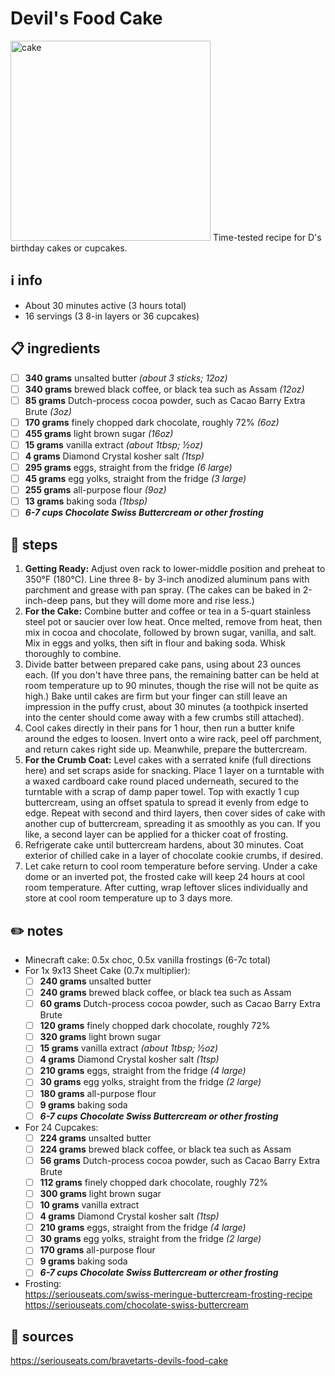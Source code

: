 # Devil's Food Cake  
<img src="https://www.seriouseats.com/thmb/qZuvtPIhoss2AnOzQbmg2NCM-uw=/1500x1125/filters:fill(auto,1)/__opt__aboutcom__coeus__resources__content_migration__serious_eats__seriouseats.com__2018__01__20180131-devils-food-cake-vicky-wasik-22-a4b4dd3ad00747df9a4b2e5b1d5fd112.jpg" alt="cake" width="320"/>
Time-tested recipe for D's birthday cakes or cupcakes.  

## ℹ️ info  
* About 30 minutes active (3 hours total)
* 16 servings (3 8-in layers or 36 cupcakes)

## 📋 ingredients  
- [ ] **340	grams**	unsalted butter *(about 3 sticks; 12oz)*
- [ ] **340	grams**	brewed black coffee, or black tea such as Assam *(12oz)*
- [ ] **85	grams**	Dutch-process cocoa powder, such as Cacao Barry Extra Brute *(3oz)*
- [ ] **170	grams**	finely chopped dark chocolate, roughly 72% *(6oz)*
- [ ] **455	grams**	light brown sugar *(16oz)*
- [ ] **15	grams**	vanilla extract *(about 1tbsp; ½oz)*
- [ ] **4	grams**	Diamond Crystal kosher salt *(1tsp)*
- [ ] **295	grams**	eggs, straight from the fridge *(6 large)*
- [ ] **45	grams**	egg yolks, straight from the fridge *(3 large)*
- [ ] **255	grams**	all-purpose flour *(9oz)*
- [ ] **13	grams**	baking soda *(1tbsp)*
- [ ] ***6-7	cups	Chocolate Swiss Buttercream or other frosting***

## 🔪 steps  
1. **Getting Ready:** Adjust oven rack to lower-middle position and preheat to 350°F (180°C). Line three 8- by 3-inch anodized aluminum pans with parchment and grease with pan spray. (The cakes can be baked in 2-inch-deep pans, but they will dome more and rise less.)  
2. **For the Cake:** Combine butter and coffee or tea in a 5-quart stainless steel pot or saucier over low heat. Once melted, remove from heat, then mix in cocoa and chocolate, followed by brown sugar, vanilla, and salt. Mix in eggs and yolks, then sift in flour and baking soda. Whisk thoroughly to combine.  
3. Divide batter between prepared cake pans, using about 23 ounces each. (If you don't have three pans, the remaining batter can be held at room temperature up to 90 minutes, though the rise will not be quite as high.) Bake until cakes are firm but your finger can still leave an impression in the puffy crust, about 30 minutes (a toothpick inserted into the center should come away with a few crumbs still attached).
4. Cool cakes directly in their pans for 1 hour, then run a butter knife around the edges to loosen. Invert onto a wire rack, peel off parchment, and return cakes right side up. Meanwhile, prepare the buttercream.
5. **For the Crumb Coat:** Level cakes with a serrated knife (full directions here) and set scraps aside for snacking. Place 1 layer on a turntable with a waxed cardboard cake round placed underneath, secured to the turntable with a scrap of damp paper towel. Top with exactly 1 cup buttercream, using an offset spatula to spread it evenly from edge to edge. Repeat with second and third layers, then cover sides of cake with another cup of buttercream, spreading it as smoothly as you can. If you like, a second layer can be applied for a thicker coat of frosting.  
6. Refrigerate cake until buttercream hardens, about 30 minutes. Coat exterior of chilled cake in a layer of chocolate cookie crumbs, if desired.  
7. Let cake return to cool room temperature before serving. Under a cake dome or an inverted pot, the frosted cake will keep 24 hours at cool room temperature. After cutting, wrap leftover slices individually and store at cool room temperature up to 3 days more.  

## ✏️ notes  
* Minecraft cake: 0.5x choc, 0.5x vanilla frostings (6-7c total)
* For 1x 9x13 Sheet Cake (0.7x multiplier):
	- [ ] **240	grams**	unsalted butter
	- [ ] **240	grams**	brewed black coffee, or black tea such as Assam
	- [ ] **60	grams**	Dutch-process cocoa powder, such as Cacao Barry Extra Brute
	- [ ] **120	grams**	finely chopped dark chocolate, roughly 72%
	- [ ] **320	grams**	light brown sugar
	- [ ] **15	grams**	vanilla extract *(about 1tbsp; ½oz)*
	- [ ] **4	grams**	Diamond Crystal kosher salt *(1tsp)*
	- [ ] **210	grams**	eggs, straight from the fridge *(4 large)*
	- [ ] **30	grams**	egg yolks, straight from the fridge *(2 large)*
	- [ ] **180	grams**	all-purpose flour
	- [ ] **9	grams**	baking soda
	- [ ] ***6-7	cups	Chocolate Swiss Buttercream or other frosting***
* For 24 Cupcakes:
	- [ ] **224	grams**	unsalted butter
	- [ ] **224	grams**	brewed black coffee, or black tea such as Assam
	- [ ] **56	grams**	Dutch-process cocoa powder, such as Cacao Barry Extra Brute
	- [ ] **112	grams**	finely chopped dark chocolate, roughly 72%
	- [ ] **300	grams**	light brown sugar
	- [ ] **10	grams**	vanilla extract
	- [ ] **4	grams**	Diamond Crystal kosher salt *(1tsp)*
	- [ ] **210	grams**	eggs, straight from the fridge *(4 large)*
	- [ ] **30	grams**	egg yolks, straight from the fridge *(2 large)*
	- [ ] **170	grams**	all-purpose flour
	- [ ] **9	grams**	baking soda
	- [ ] ***6-7	cups	Chocolate Swiss Buttercream or other frosting***
* Frosting:  
	https://seriouseats.com/swiss-meringue-buttercream-frosting-recipe  
	https://seriouseats.com/chocolate-swiss-buttercream  

## 🔗 sources  
https://seriouseats.com/bravetarts-devils-food-cake  
